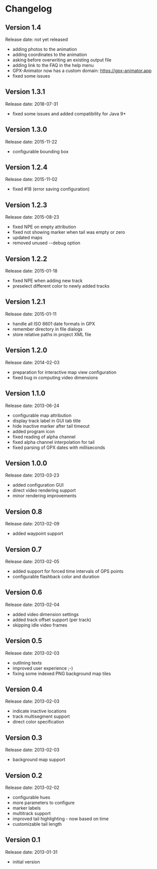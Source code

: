 # Changelog

## Version 1.4

Release date: not yet released

* adding photos to the animation
* adding coordinates to the animation
* asking before overwriting an existing output file
* adding link to the FAQ in the help menu
* GPX-Animator now has a custom domain: https://gpx-animator.app
* fixed some issues

## Version 1.3.1

Release date: 2018-07-31

* fixed some issues and added compatibility for Java 9+

## Version 1.3.0

Release date: 2015-11-22

* configurable bounding box

## Version 1.2.4

Release date: 2015-11-02

* fixed #18 (error saving configuration)

## Version 1.2.3

Release date: 2015-08-23

* fixed NPE on empty attribution
* fixed not showing marker when tail was empty or zero
* updated maps
* removed unused --debug option

## Version 1.2.2

Release date: 2015-01-18

* fixed NPE when adding new track
* preselect different color to newly added tracks

## Version 1.2.1

Release date: 2015-01-11

* handle all ISO 8601 date formats in GPX
* remember directory in file dialogs
* store relative paths in project XML file

## Version 1.2.0

Release date: 2014-02-03

* preparation for interactive map view configuration
* fixed bug in computing video dimensions

## Version 1.1.0

Release date: 2013-06-24

* configurable map attribution
* display track label in GUI tab title
* hide inactive marker after tail timeout
* added program icon
* fixed reading of alpha channel
* fixed alpha channel interpolation for tail
* fixed parsing of GPX dates with milliseconds

## Version 1.0.0

Release date: 2013-03-23

* added configuration GUI
* direct video rendering support
* minor rendering improvements

## Version 0.8

Release date: 2013-02-09

* added waypoint support

## Version 0.7

Release date: 2013-02-05

* added support for forced time intervals of GPS points
* configurable flashback color and duration

## Version 0.6

Release date: 2013-02-04

* added video dimension settings
* added track offset support (per track)
* skipping idle video frames

## Version 0.5

Release date: 2013-02-03

* outlining texts
* improved user experience ;-)
* fixing some indexed PNG background map tiles

## Version 0.4

Release date: 2013-02-03

* indicate inactive locations
* track multisegment support
* direct color specification

## Version 0.3

Release date: 2013-02-03

* background map support

## Version 0.2

Release date: 2013-02-02

* configurable hues
* more parameters to configure
* marker labels
* multitrack support
* improved tail highlighting - now based on time
* customizable tail length

## Version 0.1

Release date: 2013-01-31

* initial version
